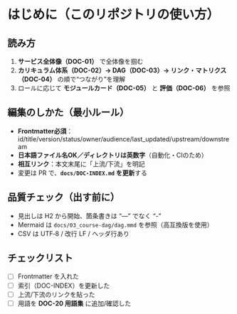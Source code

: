 # はじめに（このリポジトリの使い方）

## 読み方
1. **サービス全体像（DOC-01）** で全体像を掴む  
2. **カリキュラム体系（DOC-02）→ DAG（DOC-03）→ リンク・マトリクス（DOC-04）** の順で“つながり”を理解  
3. ロールに応じて **モジュールカード（DOC-05）** と **評価（DOC-06）** を参照

## 編集のしかた（最小ルール）
- **Frontmatter必須**：id/title/version/status/owner/audience/last_updated/upstream/downstream
- **日本語ファイル名OK／ディレクトリは英数字**（自動化・CIのため）
- **相互リンク**：本文末尾に「上流/下流」を明記
- 変更は PR で、**`docs/DOC-INDEX.md` を更新**する

## 品質チェック（出す前に）
- 見出しは H2 から開始、箇条書きは “—” でなく “-”  
- Mermaid は `docs/03_course-dag/dag.mmd` を参照（高互換版を使用）  
- CSV は UTF‑8 / 改行 LF / ヘッダ行あり

## チェックリスト
- [ ] Frontmatter を入れた  
- [ ] 索引（DOC-INDEX）を更新した  
- [ ] 上流/下流のリンクを貼った  
- [ ] 用語を **DOC-20 用語集** に追加/確認した
